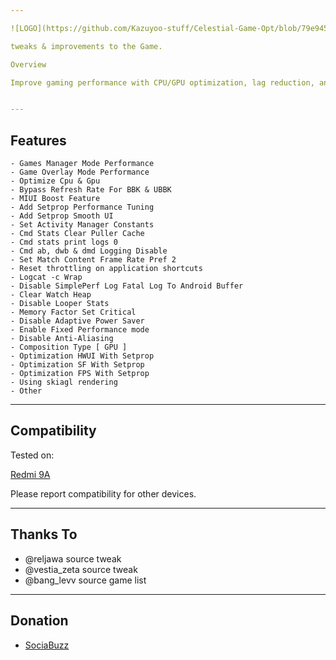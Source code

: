 ```yaml
---

![LOGO](https://github.com/Kazuyoo-stuff/Celestial-Game-Opt/blob/79e945d2cbb507542a88ddbacf14cd5cd3caa1f3/image/image.jpg)

tweaks & improvements to the Game.

Overview

Improve gaming performance with CPU/GPU optimization, lag reduction, and RAM optimization. Suitable for various games without manual settings.


---
```


## Features

```
- Games Manager Mode Performance
- Game Overlay Mode Performance
- Optimize Cpu & Gpu
- Bypass Refresh Rate For BBK & UBBK
- MIUI Boost Feature
- Add Setprop Performance Tuning
- Add Setprop Smooth UI
- Set Activity Manager Constants
- Cmd Stats Clear Puller Cache
- Cmd stats print logs 0
- Cmd ab, dwb & dmd Logging Disable
- Set Match Content Frame Rate Pref 2
- Reset throttling on application shortcuts
- Logcat -c Wrap
- Disable SimplePerf Log Fatal Log To Android Buffer
- Clear Watch Heap
- Disable Looper Stats
- Memory Factor Set Critical
- Disable Adaptive Power Saver
- Enable Fixed Performance mode
- Disable Anti-Aliasing
- Composition Type [ GPU ]
- Optimization HWUI With Setprop
- Optimization SF With Setprop
- Optimization FPS With Setprop
- Using skiagl rendering
- Other

```

---

## Compatibility

Tested on:

[Redmi 9A](https://m.gsmarena.com/xiaomi_redmi_9a-10279.php)


Please report compatibility for other devices.


---

## Thanks To

- @reljawa source tweak
- @vestia_zeta source tweak
- @bang_levv source game list

---

## Donation

- [SociaBuzz](https://sociabuzz.com/dikyganteng_/tribe)
